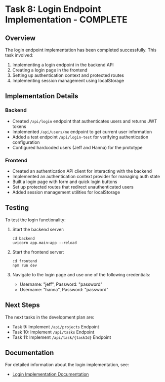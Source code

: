 # Task 8: Login Endpoint Implementation - COMPLETE

## Overview

The login endpoint implementation has been completed successfully. This task involved:

1. Implementing a login endpoint in the backend API
2. Creating a login page in the frontend
3. Setting up authentication context and protected routes
4. Implementing session management using localStorage

## Implementation Details

### Backend

- Created `/api/login` endpoint that authenticates users and returns JWT tokens
- Implemented `/api/users/me` endpoint to get current user information
- Added a test endpoint `/api/login-test` for verifying authentication configuration
- Configured hardcoded users (Jeff and Hanna) for the prototype

### Frontend

- Created an authentication API client for interacting with the backend
- Implemented an authentication context provider for managing auth state
- Built a login page with form and quick login buttons
- Set up protected routes that redirect unauthenticated users
- Added session management utilities for localStorage

## Testing

To test the login functionality:

1. Start the backend server:
   ```
   cd backend
   uvicorn app.main:app --reload
   ```

2. Start the frontend server:
   ```
   cd frontend
   npm run dev
   ```

3. Navigate to the login page and use one of the following credentials:
   - Username: "jeff", Password: "password"
   - Username: "hanna", Password: "password"

## Next Steps

The next tasks in the development plan are:

- Task 9: Implement `/api/projects` Endpoint
- Task 10: Implement `/api/tasks` Endpoint
- Task 11: Implement `/api/task/{taskId}` Endpoint

## Documentation

For detailed information about the login implementation, see:
- [Login Implementation Documentation](/docs/LOGIN-IMPLEMENTATION.md)
